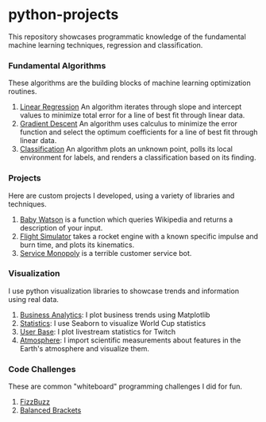 # python-projects

This repository showcases programmatic knowledge of the fundamental machine learning techniques, regression and classification.

### Fundamental Algorithms
These algorithms are the building blocks of machine learning optimization routines.

1. [Linear Regression](https://github.com/nwoodr94/python-projects/blob/master/linear-regression-algorithm.ipynb)
An algorithm iterates through slope and intercept values to minimize total error for a line of best fit through linear data.
2. [Gradient Descent](https://github.com/nwoodr94/python-projects/blob/master/gradient-descent-algorithm.ipynb)
An algorithm uses calculus to minimize the error function and select the optimum coefficients for a line of best fit through linear data.
3. [Classification](https://github.com/nwoodr94/python-projects/blob/master/classification-algorithm.ipynb)
An algorithm plots an unknown point, polls its local environment for labels, and renders a classification based on its finding.

### Projects
Here are custom projects I developed, using a variety of libraries and techniques.

1. [Baby Watson](https://github.com/nwoodr94/python-projects/blob/master/projects/Wikipedia-Search.ipynb) is a function which queries Wikipedia and returns a description of your input.
2. [Flight Simulator](https://github.com/nwoodr94/python-projects/blob/master/projects/rocket-kinematics-simulator.ipynb) takes a rocket engine with a known specific impulse and burn time, and plots its kinematics.
3. [Service Monopoly](https://github.com/nwoodr94/python-projects/blob/master/projects/Terrible-Customer-Service-Bot.ipynb) is a terrible customer service bot.

### Visualization
I use python visualization libraries to showcase trends and information using real data.

1. [Business Analytics](https://github.com/nwoodr94/python-projects/blob/master/visualization/matplotlib-visualization.ipynb): I plot business trends using Matplotlib
2. [Statistics](https://github.com/nwoodr94/python-projects/blob/master/visualization/world-cup-visualization.ipynb): I use Seaborn to visualize World Cup statistics
3. [User Base](https://github.com/nwoodr94/python-projects/blob/master/visualization/twitch-data-visualization.ipynb): I plot livestream statistics for Twitch
4. [Atmosphere](https://github.com/nwoodr94/python-projects/blob/master/visualization/atmospheric-data-visualization.ipynb): I import scientific measurements about features in the Earth's atmosphere and visualize them.

### Code Challenges
These are common "whiteboard" programming challenges I did for fun.

1. [FizzBuzz](https://github.com/nwoodr94/python-projects/blob/master/code-challenges/fizzbuzz.ipynb)
2. [Balanced Brackets](https://github.com/nwoodr94/python-projects/blob/master/code-challenges/balanced-brackets.ipynb)
